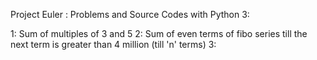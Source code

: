 Project Euler :
Problems and Source Codes with Python 3:

1: Sum of multiples of 3 and 5
2: Sum of even terms of fibo series till the next term is greater than 4 million (till 'n' terms)
3:
